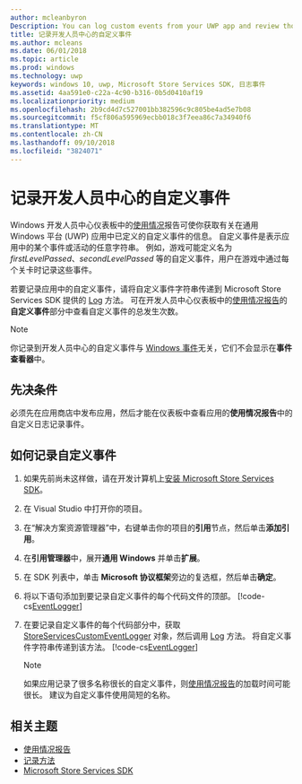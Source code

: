 ```yaml
---
author: mcleanbyron
Description: You can log custom events from your UWP app and review those events in the Usage report on the Windows Dev Center dashboard.
title: 记录开发人员中心的自定义事件
ms.author: mcleans
ms.date: 06/01/2018
ms.topic: article
ms.prod: windows
ms.technology: uwp
keywords: windows 10, uwp, Microsoft Store Services SDK, 日志事件
ms.assetid: 4aa591e0-c22a-4c90-b316-0b5d0410af19
ms.localizationpriority: medium
ms.openlocfilehash: 2b9cd4d7c527001bb382596c9c805be4ad5e7b08
ms.sourcegitcommit: f5cf806a595969ecbb018c3f7eea86c7a34940f6
ms.translationtype: MT
ms.contentlocale: zh-CN
ms.lasthandoff: 09/10/2018
ms.locfileid: "3824071"
---
```

# <a name="log-custom-events-for-dev-center"></a>记录开发人员中心的自定义事件

Windows 开发人员中心仪表板中的[使用情况](https://msdn.microsoft.com/windows/uwp/publish/usage-report)报告可使你获取有关在通用 Windows 平台 (UWP) 应用中已定义的自定义事件的信息。 自定义事件是表示应用中的某个事件或活动的任意字符串。 例如，游戏可能定义名为 *firstLevelPassed*、*secondLevelPassed* 等的自定义事件，用户在游戏中通过每个关卡时记录这些事件。

若要记录应用中的自定义事件，请将自定义事件字符串传递到 Microsoft Store Services SDK 提供的 [Log](https://docs.microsoft.com/uwp/api/microsoft.services.store.engagement.storeservicescustomeventlogger.log) 方法。 可在开发人员中心仪表板中的[使用情况报告](https://msdn.microsoft.com/windows/uwp/publish/usage-report)的**自定义事件**部分中查看自定义事件的总发生次数。

> [!NOTE]
> 你记录到开发人员中心的自定义事件与 [Windows 事件](https://msdn.microsoft.com/library/windows/desktop/aa964766.aspx)无关，它们不会显示在**事件查看器**中。

## <a name="prerequisites"></a>先决条件

必须先在应用商店中发布应用，然后才能在仪表板中查看应用的**使用情况报告**中的自定义日志记录事件。

## <a name="how-to-log-custom-events"></a>如何记录自定义事件

1. 如果先前尚未这样做，请在开发计算机上[安装 Microsoft Store Services SDK](microsoft-store-services-sdk.md#install-the-sdk)。

2. 在 Visual Studio 中打开你的项目。

3. 在“解决方案资源管理器”中，右键单击你的项目的**引用**节点，然后单击**添加引用**。

4. 在**引用管理器**中，展开**通用 Windows** 并单击**扩展**。

5. 在 SDK 列表中，单击 **Microsoft 协议框架**旁边的复选框，然后单击**确定**。

6. 将以下语句添加到要记录自定义事件的每个代码文件的顶部。
    [!code-cs[EventLogger](./code/StoreSDKSamples/cs/LogEvents.cs#EngagementNamespace)]

7. 在要记录自定义事件的每个代码部分中，获取 [StoreServicesCustomEventLogger](https://docs.microsoft.com/uwp/api/microsoft.services.store.engagement.storeservicescustomeventlogger.log) 对象，然后调用 [Log](https://docs.microsoft.com/uwp/api/microsoft.services.store.engagement.storeservicescustomeventlogger.log) 方法。 将自定义事件字符串传递到该方法。
    [!code-cs[EventLogger](./code/StoreSDKSamples/cs/LogEvents.cs#Log)]

    > [!NOTE]
    > 如果应用记录了很多名称很长的自定义事件，则[使用情况报告](https://msdn.microsoft.com/windows/uwp/publish/usage-report)的加载时间可能很长。 建议为自定义事件使用简短的名称。 

## <a name="related-topics"></a>相关主题

* [使用情况报告](https://msdn.microsoft.com/windows/uwp/publish/usage-report)
* [记录方法](https://docs.microsoft.com/uwp/api/microsoft.services.store.engagement.storeservicescustomeventlogger.log)
* [Microsoft Store Services SDK](https://msdn.microsoft.com/windows/uwp/monetize/microsoft-store-services-sdk)
